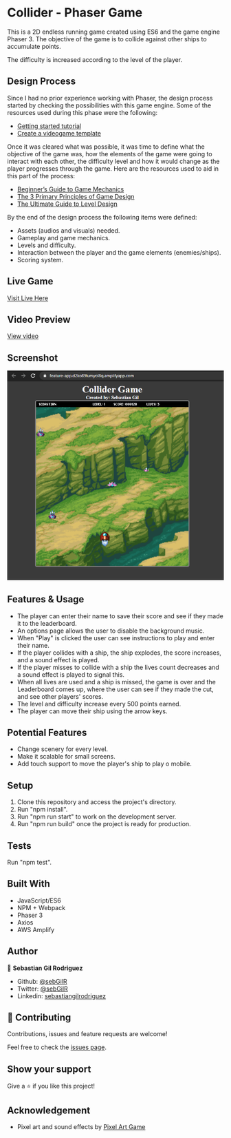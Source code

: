 # Collider - Phaser Game

This is a 2D endless running game created using ES6 and the game engine Phaser 3. The objective of the game is to collide against other ships to accumulate points.

The difficulty is increased according to the level of the player.

## Design Process

Since I had no prior experience working with Phaser, the design process started by checking the possibilities with this game engine.
Some of the resources used during this phase were the following:

- [Getting started tutorial](http://phaser.io/tutorials/making-your-first-phaser-3-game/part1)
- [Create a videogame template](https://phasertutorials.com/creating-a-phaser-3-template-part-1/)

Once it was cleared what was possible, it was time to define what the objective of the game was, how the elements of the game were going to interact with each other, the difficulty level and how it would change as the player progresses through the game. Here are the resources used to aid in this part of the process:

- [Beginner’s Guide to Game Mechanics](https://www.gamedesigning.org/learn/basic-game-mechanics/)
- [The 3 Primary Principles of Game Design](https://www.gamedesigning.org/learn/game-design-principles/)
- [The Ultimate Guide to Level Design](https://www.gamedesigning.org/learn/level-design/)

By the end of the design process the following items were defined:

- Assets (audios and visuals) needed.
- Gameplay and game mechanics.
- Levels and difficulty.
- Interaction between the player and the game elements (enemies/ships).
- Scoring system.

## Live Game

[Visit Live Here](https://feature-app.d2ko89lumyol8q.amplifyapp.com/)

## Video Preview

[View video](https://www.loom.com/share/9ac8d6874a7b4bcbb4bfccb4801e16f3)

## Screenshot

![screenshot](./screenshot.png)

## Features & Usage

- The player can enter their name to save their score and see if they made it to the leaderboard.
- An options page allows the user to disable the background music.
- When "Play" is clicked the user can see instructions to play and enter their name.
- If the player collides with a ship, the ship explodes, the score increases, and a sound effect is played.
- If the player misses to collide with a ship the lives count decreases and a sound effect is played to signal this.
- When all lives are used and a ship is missed, the game is over and the Leaderboard comes up, where the user can see if they made the cut, and see other players' scores.
- The level and difficulty increase every 500 points earned.
- The player can move their ship using the arrow keys.

## Potential Features

- Change scenery for every level.
- Make it scalable for small screens.
- Add touch support to move the player's ship to play o mobile.

## Setup

1. Clone this repository and access the project's directory.
2. Run "npm install".
3. Run "npm run start" to work on the development server.
4. Run "npm run build" once the project is ready for production.

## Tests

Run "npm test".

## Built With

- JavaScript/ES6
- NPM + Webpack
- Phaser 3
- Axios
- AWS Amplify

## Author

👤 **Sebastian Gil Rodriguez**

- Github: [@sebGilR](https://github.com/sebGilR)
- Twitter: [@sebGilR](https://twitter.com/sebGilR)
- Linkedin: [sebastiangilrodriguez](https://www.linkedin.com/in/sebastiangilrodriguez)

## 🤝 Contributing

Contributions, issues and feature requests are welcome!

Feel free to check the [issues page](issues/).

## Show your support

Give a ⭐️ if you like this project!

## Acknowledgement

- Pixel art and sound effects by [Pixel Art Game](http://pixelgameart.org/web/)
